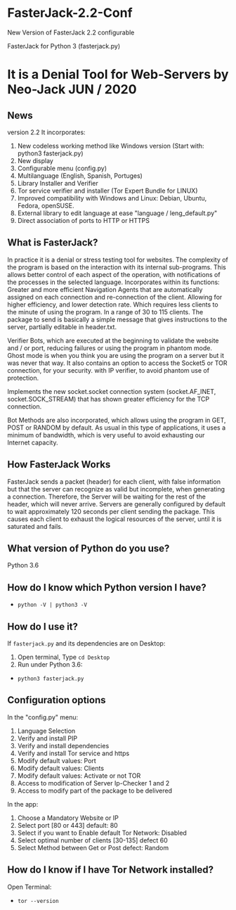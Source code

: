 # FasterJack-2.2-Conf
New Version of FasterJack 2.2 configurable

 FasterJack for Python 3 (fasterjack.py)
# It is a Denial Tool for Web-Servers by Neo-Jack JUN / 2020

## News

version 2.2
It incorporates:
1) New codeless working method like Windows version (Start with: python3 fasterjack.py)
2) New display
3) Configurable menu (config.py)
4) Multilanguage (English, Spanish, Portuges)
5) Library Installer and Verifier
6) Tor service verifier and installer (Tor Expert Bundle for LINUX)
7) Improved compatibility with Windows and Linux: Debian, Ubuntu, Fedora, openSUSE.
8) External library to edit language at ease "language / leng_default.py"
9) Direct association of ports to HTTP or HTTPS

## What is FasterJack?

In practice it is a denial or stress testing tool for websites.
The complexity of the program is based on the interaction with its internal sub-programs.
This allows better control of each aspect of the operation, with notifications of the processes in the selected language.
Incorporates within its functions:
Greater and more efficient Navigation Agents that are automatically assigned on each connection and re-connection of the client.
Allowing for higher efficiency, and lower detection rate. Which requires less clients to the minute of using the program.
In a range of 30 to 115 clients.
The package to send is basically a simple message that gives instructions to the server, partially editable in header.txt.

Verifier Bots, which are executed at the beginning to validate the website and / or port, reducing failures or using the program in phantom mode. Ghost mode is when you think you are using the program on a server but it was never that way.
It also contains an option to access the Socket5 or TOR connection, for your security. with IP verifier, to avoid phantom use of protection.

Implements the new socket.socket connection system (socket.AF_INET, socket.SOCK_STREAM) that has shown greater efficiency for the TCP connection.

Bot Methods are also incorporated, which allows using the program in GET, POST or RANDOM by default.
As usual in this type of applications, it uses a minimum of bandwidth, which is very useful to avoid exhausting our Internet capacity.

## How FasterJack Works
FasterJack sends a packet (header) for each client, with false information but that the server can recognize as valid but incomplete, when generating a connection.
Therefore, the Server will be waiting for the rest of the header, which will never arrive.
Servers are generally configured by default to wait approximately 120 seconds per client sending the package.
This causes each client to exhaust the logical resources of the server, until it is saturated and fails.


## What version of Python do you use?
Python 3.6

## How do I know which Python version I have?
* `python -V | python3 -V`


## How do I use it?

If `fasterjack.py` and its dependencies are on Desktop:
1) Open terminal, Type `cd Desktop`
2) Run under Python 3.6:
* `python3 fasterjack.py`




## Configuration options

In the "config.py" menu:
1) Language Selection
2) Verify and install PIP
3) Verify and install dependencies
4) Verify and install Tor service and https
5) Modify default values: Port
6) Modify default values: Clients
7) Modify default values: Activate or not TOR
8) Access to modification of Server Ip-Checker 1 and 2
9) Access to modify part of the package to be delivered

In the app:
1) Choose a Mandatory Website or IP
2) Select port [80 or 443] default: 80
3) Select if you want to Enable default Tor Network: Disabled
4) Select optimal number of clients [30-135] defect 60
5) Select Method between Get or Post defect: Random

## How do I know if I have Tor Network installed?
Open Terminal:
* `tor --version`



